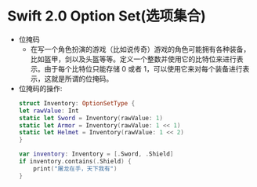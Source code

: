 # Swift 2.0 Option Set(选项集合)

- 位掩码
	- 在写一个角色扮演的游戏（比如说传奇）游戏的角色可能拥有各种装备，比如盔甲，剑以及头盔等等。定义一个整数并使用它的比特位来进行表示。由于每个比特位只能存储 0 或者 1，可以使用它来对每个装备进行表示，这就是所谓的位掩码。
- 位掩码的操作:
	```Swift
	struct Inventory: OptionSetType {
    let rawValue: Int
    static let Sword = Inventory(rawValue: 1)
    static let Armor = Inventory(rawValue: 1 << 1)
    static let Helmet = Inventory(rawValue: 1 << 2)
	}

	var inventory: Inventory = [.Sword, .Shield]
	if inventory.contains(.Shield) {
    	print("屠龙在手，天下我有")
	}	
	```
